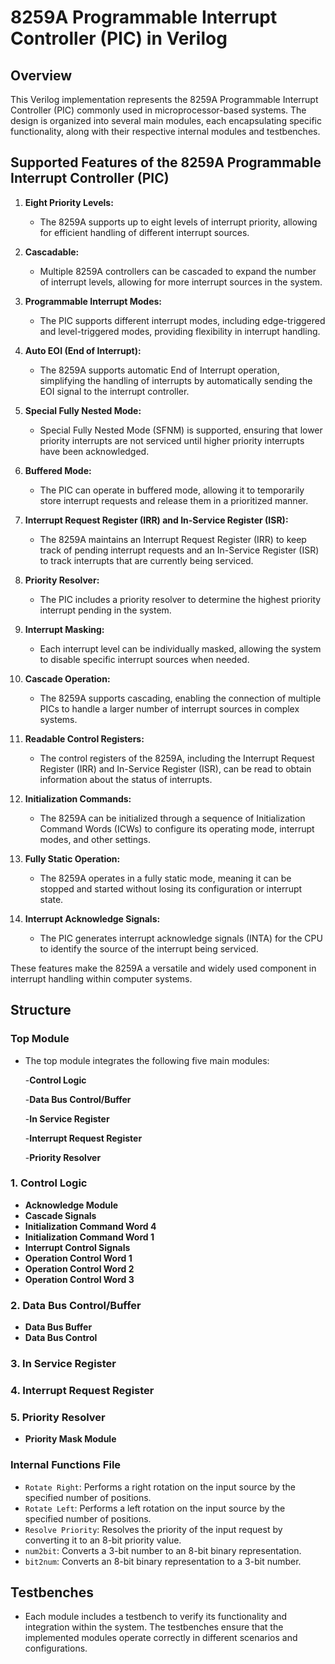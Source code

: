 # 8259A Programmable Interrupt Controller (PIC) in Verilog

## Overview

This Verilog implementation represents the 8259A Programmable Interrupt Controller (PIC) commonly used in microprocessor-based systems. The design is organized into several main modules, each encapsulating specific functionality, along with their respective internal modules and testbenches.


## Supported Features of the 8259A Programmable Interrupt Controller (PIC)

1. **Eight Priority Levels:**
   - The 8259A supports up to eight levels of interrupt priority, allowing for efficient handling of different interrupt sources.

2. **Cascadable:**
   - Multiple 8259A controllers can be cascaded to expand the number of interrupt levels, allowing for more interrupt sources in the system.

3. **Programmable Interrupt Modes:**
   - The PIC supports different interrupt modes, including edge-triggered and level-triggered modes, providing flexibility in interrupt handling.

4. **Auto EOI (End of Interrupt):**
   - The 8259A supports automatic End of Interrupt operation, simplifying the handling of interrupts by automatically sending the EOI signal to the interrupt controller.

5. **Special Fully Nested Mode:**
   - Special Fully Nested Mode (SFNM) is supported, ensuring that lower priority interrupts are not serviced until higher priority interrupts have been acknowledged.

6. **Buffered Mode:**
   - The PIC can operate in buffered mode, allowing it to temporarily store interrupt requests and release them in a prioritized manner.

7. **Interrupt Request Register (IRR) and In-Service Register (ISR):**
   - The 8259A maintains an Interrupt Request Register (IRR) to keep track of pending interrupt requests and an In-Service Register (ISR) to track interrupts that are currently being serviced.

8. **Priority Resolver:**
   - The PIC includes a priority resolver to determine the highest priority interrupt pending in the system.

9. **Interrupt Masking:**
   - Each interrupt level can be individually masked, allowing the system to disable specific interrupt sources when needed.

10. **Cascade Operation:**
    - The 8259A supports cascading, enabling the connection of multiple PICs to handle a larger number of interrupt sources in complex systems.

11. **Readable Control Registers:**
    - The control registers of the 8259A, including the Interrupt Request Register (IRR) and In-Service Register (ISR), can be read to obtain information about the status of interrupts.

12. **Initialization Commands:**
    - The 8259A can be initialized through a sequence of Initialization Command Words (ICWs) to configure its operating mode, interrupt modes, and other settings.

13. **Fully Static Operation:**
    - The 8259A operates in a fully static mode, meaning it can be stopped and started without losing its configuration or interrupt state.

14. **Interrupt Acknowledge Signals:**
    - The PIC generates interrupt acknowledge signals (INTA) for the CPU to identify the source of the interrupt being serviced.


These features make the 8259A a versatile and widely used component in interrupt handling within computer systems.

## Structure

### **Top Module**
   - The top module integrates the following five main modules:
     
     -**Control Logic**

     -**Data Bus Control/Buffer**

     -**In Service Register**

     -**Interrupt Request Register**

     -**Priority Resolver**


### **1. Control Logic**

   - **Acknowledge Module**
   - **Cascade Signals**
   - **Initialization Command Word 4**
   - **Initialization Command Word 1**
   - **Interrupt Control Signals**
   - **Operation Control Word 1**
   - **Operation Control Word 2**
   - **Operation Control Word 3**
     
### **2. Data Bus Control/Buffer**

   - **Data Bus Buffer**
   - **Data Bus Control**
     
### **3. In Service Register**

### **4. Interrupt Request Register**

### **5. Priority Resolver**

   - **Priority Mask Module**

### **Internal Functions File**
   
  - `Rotate Right`: Performs a right rotation on the input source by the specified number of positions.
  - `Rotate Left`: Performs a left rotation on the input source by the specified number of positions.
  - `Resolve Priority`: Resolves the priority of the input request by converting it to an 8-bit priority value.
  - `num2bit`: Converts a 3-bit number to an 8-bit binary representation.
  - `bit2num`: Converts an 8-bit binary representation to a 3-bit number.

## Testbenches

- Each module includes a testbench to verify its functionality and integration within the system. The testbenches ensure that the implemented modules operate correctly in different scenarios and configurations.
